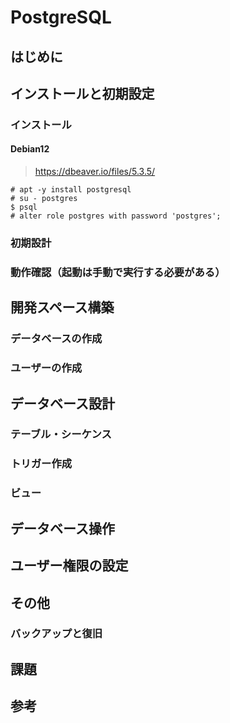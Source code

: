 # PostgreSQL

## はじめに


## インストールと初期設定

### インストール

#### Debian12

> https://dbeaver.io/files/5.3.5/

```
# apt -y install postgresql
# su - postgres
$ psql 
# alter role postgres with password 'postgres';
```

### 初期設計

### 動作確認（起動は手動で実行する必要がある）

## 開発スペース構築

### データベースの作成

### ユーザーの作成

## データベース設計

### テーブル・シーケンス

### トリガー作成

### ビュー

## データベース操作

## ユーザー権限の設定

## その他

### バックアップと復旧


## 課題

## 参考
